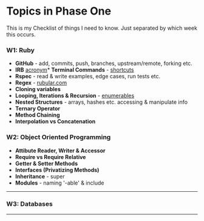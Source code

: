 # Topics in Phase One

This is my Checklist of things I need to know. Just separated by which week this occurs.

### W1: Ruby
* **GitHub** - add, commits, push, branches, upstream/remote, forking etc.
* **IRB** [acronym](https://docs.google.com/spreadsheets/d/1jbE01iIeYKw7dstl5q2TfdUceCEKdTFKrC9itn0CV_Y/edit?usp=sharing)* **Terminal Commands** - [shortcuts](shortcuts.md)
* **Rspec** - read & write examples, edge cases, run tests etc.
* **Regex** - [rubular.com](http://rubular.com/)
* **Cloning variables**
* **Looping, Iterations & Recursion** - [enumerables](enumerables.md)
* **Nested Structures** - arrays, hashes etc. accessing & manipulate info
* **Ternary Operator**
* **Method Chaining**
* **Interpolation vs Concatenation**

### W2: Object Oriented Programming

* **Attibute Reader, Writer & Accessor**
* **Require vs Require Relative**
* **Getter & Setter Methods**
* **Interfaces (Privatizing Methods)**
* **Inheritance** - super
* **Modules** - naming '-able' & include
* **

### W3: Databases

* **
